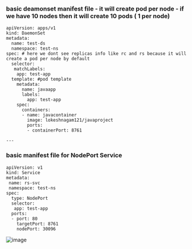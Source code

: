 ### basic deamonset manifest file - it will create pod  per node - if we have 10 nodes then it will create 10 pods ( 1 per node)
```
apiVersion: apps/v1
kind: DaemonSet
metadata:
  name: test-ds
  namespace: test-ns
spec: # here we dont see replicas info like rc and rs because it will create a pod per node by default
  selector:
   matchLabels:
    app: test-app
  template: #pod template
    metadata:
      name: javaapp
      labels:
        app: test-app
    spec:
      containers:
      - name: javacontainer
        image: lokeshnagam121/javaproject
        ports:
        - containerPort: 8761

---
```

### basic manifest file for NodePort Service
```
apiVersion: v1
kind: Service
metadata:
 name: rs-svc
 namespace: test-ns
spec:
  type: NodePort
  selector:
   app: test-app
  ports:
  - port: 80
    targetPort: 8761
    nodePort: 30096
```
![image](https://github.com/Loki-1/Kubernetes-manifestfiles/assets/134843197/e49067e2-6000-4b3f-a496-c2bae653eee4)
